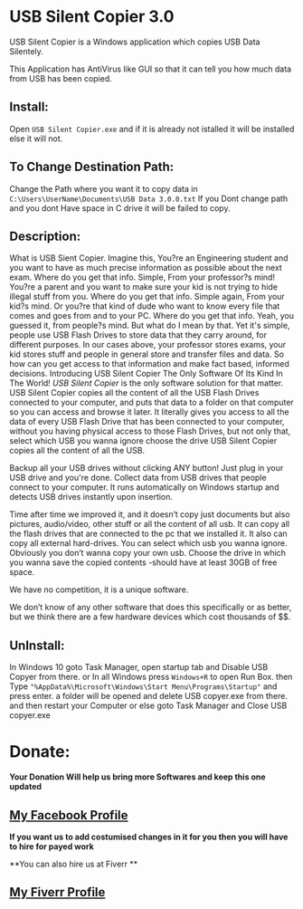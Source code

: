# USB Silent Copier 3.0
USB Silent Copier is a Windows application which copies USB Data Silentely.

This Application has AntiVirus like GUI so that it can tell you how much data from USB has been copied.

## Install:
Open `USB Silent Copier.exe` and if it is already not istalled it will be installed else it will not.

## To Change Destination Path:
Change the Path where you want it to copy data in `C:\Users\UserName\Documents\USB Data 3.0.0.txt`
If you Dont change path and you dont Have space in C drive it will be failed to copy.

## Description:
What is USB Sient Copier. Imagine this, You?re an Engineering student and you want to have as much precise information as possible about the next exam. Where do you get that info. Simple, From your professor?s mind! You?re a parent and you want to make sure your kid is not trying to hide illegal stuff from you. Where do you get that info. Simple again, From your kid?s mind. Or you?re that kind of dude who want to know every file that comes and goes from and to your PC. Where do you get that info. Yeah, you guessed it, from people?s mind. But what do I mean by that. Yet it's simple, people use USB Flash Drives to store data that they carry around, for different purposes. In our cases above, your professor stores exams, your kid stores stuff and people in general store and transfer files and data. So how can you get access to that information and make fact based, informed decisions. Introducing USB Silent Copier The Only Software Of Its Kind In The World! *USB Silent Copier* is the only software solution for that matter. USB Silent Copier copies all the content of all the USB Flash Drives connected to your computer, and puts that data to a folder on that computer so you can access and browse it later. It literally gives you access to all the data of every USB Flash Drive that has been connected to your computer, without you having physical access to those Flash Drives, but not only that, select which USB you wanna ignore choose the drive
USB Silent Copier copies all the content of all the USB.

Backup all your USB drives without clicking ANY button! Just plug in your USB drive and you're done. Collect data from USB drives that people connect to your computer. It runs automatically on Windows startup and detects USB drives instantly upon insertion.

Time after time we improved it, and it doesn’t copy just documents but also pictures, audio/video, other stuff or all the content of all usb. It can copy all the flash drives that are connected to the pc that we installed it. It also can copy all external hard-drives. You can select which usb you wanna ignore. Obviously you don’t wanna copy your own usb. Choose the drive in which you wanna save the copied contents -should have at least 30GB of free space. 

We have no competition, it is a unique software.

We don’t know of any other software that does this specifically or as better, but we think there are a few hardware devices which cost thousands of $$.

## UnInstall:
In Windows 10 goto Task Manager, open startup tab and Disable USB Copyer from there.
or In all Windows press `Windows+R` to open Run Box. then Type `"%AppData%\Microsoft\Windows\Start Menu\Programs\Startup"`  and press enter. a folder will be opened and delete USB copyer.exe from there.
and then restart your Computer or else goto Task Manager and Close USB copyer.exe


# Donate:

**Your Donation Will help us bring more Softwares and keep this one updated**

## [My Facebook Profile](https://M.me/NaaeemMalik)


**If you want us to add costumised changes in it for you then you will have to hire for payed work**

**You can also hire us at Fiverr **

## [My Fiverr Profile](https://www.fiverr.com/xtremerocx/)
